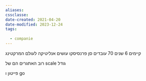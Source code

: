 ```yaml
---
aliases: 
cssclasse: 
date-created: 2021-04-20
date-modified: 2023-12-24
tags:
  
  - companie
---
```


קיימים 6 שנים
70 עובדים
סן פרנסיסקו
עושים אנליטיקה לעולם המרקטינג

רוב האתגרים הם של scale גודל  

פייטון ו go

